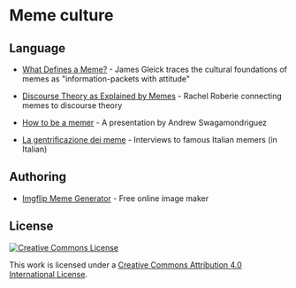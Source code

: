# Meme culture

## Language

- [What Defines a Meme?](http://www.smithsonianmag.com/arts-culture/what-defines-a-meme-1904778/) - James Gleick traces the cultural foundations of memes as "information-packets with attitude"

- [Discourse Theory as Explained by Memes](https://medium.com/@rroberie/discourse-theory-as-explained-by-memes-7ad45ca758e9) - Rachel Roberie connecting memes to discourse theory

- [How to be a memer](https://prezi.com/lm88onil-_bb/how-to-be-a-memer/) - A presentation by Andrew Swagamondriguez

- [La gentrificazione dei meme](http://www.rivistastudio.com/standard/meme-facebook-intervista-karbopapero-logo-comune-oznerol-eschaton/) - Interviews to famous Italian memers (in Italian)

## Authoring

- [Imgflip Meme Generator](https://imgflip.com/memegenerator) - Free online image maker


## License

[![Creative Commons License](http://i.creativecommons.org/l/by/4.0/88x31.png)](https://creativecommons.org/licenses/by/4.0/)

This work is licensed under a [Creative Commons Attribution 4.0 International License](http://creativecommons.org/licenses/by/4.0/).
